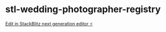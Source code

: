 # stl-wedding-photographer-registry

[Edit in StackBlitz next generation editor ⚡️](https://stackblitz.com/~/github.com/Mandrick14/stl-wedding-photographer-registry)